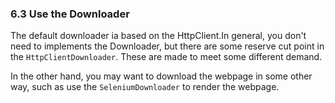 ### 6.3 Use the Downloader

The default downloader ia based on the HttpClient.In general, you don't need to implements the Downloader, but there are some reserve cut point in the `HttpClientDownloader`. These are made to meet some different demand.

In the other hand, you may want to download the webpage in some other way, such as use the `SeleniumDownloader` to render the webpage.
